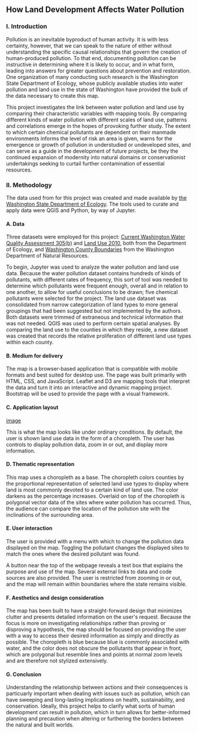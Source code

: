 ## How Land Development Affects Water Pollution

### I. Introduction

Pollution is an inevitable byproduct of human activity. It is with less certainty, however, that we can speak to the nature of either without understanding the specific causal relationships that govern the creation of human-produced pollution. To that end, documenting pollution can be instructive in determining where it is likely to occur, and in what form, leading into answers for greater questions about prevention and restoration. One organization of many conducting such research is the Washington State Department of Ecology, whose publicly available studies into water pollution and land use in the state of Washington have provided the bulk of the data necessary to create this map.

This project investigates the link between water pollution and land use by comparing their characteristic variables with mapping tools. By comparing different kinds of water pollution with different scales of land use, patterns and correlations emerge in the hopes of provoking further study. The extent to which certain chemical pollutants are dependent on their manmade environments informs the level of risk an area is given, warns for the emergence or growth of pollution in understudied or undeveloped sites, and can serve as a guide in the development of future projects, be they the continued expansion of modernity into natural domains or conservationist undertakings seeking to curtail further contamination of essential resources.

### II. Methodology

The data used from for this project was created and made available by [the Washington State Department of Ecology](https://ecology.wa.gov/Research-Data/Data-resources/Geographic-Information-Systems-GIS/Data). The tools used to curate and apply data were QGIS and Python, by way of Jupyter.

#### A. Data

Three datasets were employed for this project: [Current Washington Water Quality Assessment 305(b)](https://fortress.wa.gov/ecy/gispublic/DataDownload/WQ_ENV_WQAssessmentCurrent.jpg) and [Land Use 2010](https://fortress.wa.gov/ecy/gispublic/DataDownload/ECY_CAD_Landuse2010.jpg), both from the Department of Ecology, and [Washington County Boundaries](https://data-wadnr.opendata.arcgis.com/datasets/wa-county-boundaries-1) from the Washington Department of Natural Resources.

To begin, Jupyter was used to analyze the water pollution and land use data. Because the water pollution dataset contains hundreds of kinds of pollutants, with different rates of frequency, this sort of tool was needed to determine which pollutants were frequent enough, overall and in relation to one another, to allow for useful conclusions to be drawn; five chemical pollutants were selected for the project. The land use dataset was consolidated from narrow categorization of land types to more general groupings that had been suggested but not implemented by the authors. Both datasets were trimmed of extraneous and technical information that was not needed. QGIS was used to perform certain spatial analyses. By comparing the land use to the counties in which they reside, a new dataset was created that records the relative proliferation of different land use types within each county.

#### B. Medium for delivery

The map is a browser-based application that is compatible with mobile formats and best suited for desktop use. The page was built primarily with HTML, CSS, and JavaScript. Leaflet and D3 are mapping tools that interpret the data and turn it into an interactive and dynamic mapping project. Bootstrap will be used to provide the page with a visual framework.

#### C. Application layout

[image](images/map_image.png)

This is what the map looks like under ordinary conditions. By default, the user is shown land use data in the form of a choropleth. The user has controls to display pollution data, zoom in or out, and display more information.

#### D. Thematic representation

This map uses a choropleth as a base. The choropleth colors counties by the proportional representation of selected land use types to display where land is most commonly devoted to a certain kind of land use. The color darkens as the percentage increases. Overlaid on top of the choropleth is polygonal vector data of the sites where water pollution has occurred. Thus, the audience can compare the location of the pollution site with the inclinations of the surrounding area.

#### E. User interaction

The user is provided with a menu with which to change the pollution data displayed on the map. Toggling the pollutant changes the displayed sites to match the ones where the desired pollutant was found.

A button near the top of the webpage reveals a text box that explains the purpose and use of the map. Several external links to data and code sources are also provided. The user is restricted from zooming in or out, and the map will remain within boundaries where the state remains visible.

#### F. Aesthetics and design consideration

The map has been built to have a straight-forward design that minimizes clutter and presents detailed information on the user's request. Because the focus is more on investigating relationships rather than proving or disproving a hypothesis, the map should be focused on providing the user with a way to access their desired information as simply and directly as possible. The choropleth is blue because blue is commonly associated with water, and the color does not obscure the pollutants that appear in front, which are polygonal but resemble lines and points at normal zoom levels and are therefore not stylized extensively.

#### G. Conclusion

Understanding the relationship between actions and their consequences is particuarly important when dealing with issues such as pollution, which can have sweeping and long-lasting implications on health, sustainability, and conservation. Ideally, this project helps to clarify what sorts of human development can result in pollution, which in turn allows for better-informed planning and precaution when altering or furthering the borders between the natural and built worlds.